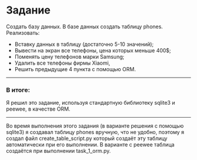 # Задание
Создать базу данных. В базе данных создать таблицу phones.
Реализовать:
- Вставку данных в таблицу (достаточно 5-10 значений);
- Вывести на экран все телефоны, цена которых меньше 400$;
- Поменять цену телефонов марки Samsung;
- Удалить все телефоны фирмы Xiaomi,
- Решить предыдущие 4 пункта с помощью ORM.
___
### **В итоге:**
Я решил это задание, используя стандартную библиотеку sqlite3 и peewee, в качестве ORM.
___
Во время выполнения этого задания (в варианте решения с помощью sqlite3) я создавал таблицу phones вручную, что не удобно, поэтому я создал файл create_table_script.py который создаёт эту таблицу автоматически при его выполнении. В варианте с peewee таблица создаётся при выполнении task_1_orm.py.